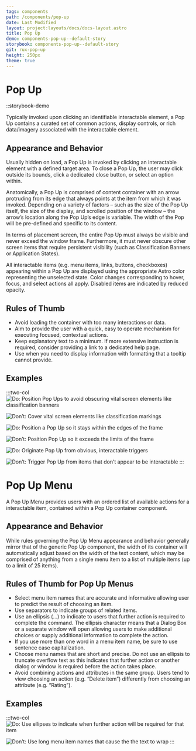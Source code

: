 ```yaml
---
tags: components
path: /components/pop-up
date: Last Modified
layout: project:layouts/docs/docs-layout.astro
title: Pop Up
demo: components-pop-up--default-story
storybook: components-pop-up--default-story
git: rux-pop-up
height: 250px
theme: true
---
```


# Pop Up

::storybook-demo

Typically invoked upon clicking an identifiable interactable element, a Pop Up contains a curated set of common actions, display controls, or rich data/imagery associated with the interactable element.


## Appearance and Behavior

Usually hidden on load, a Pop Up is invoked by clicking an interactable element with a defined target area. To close a Pop Up, the user may click outside its bounds, click a dedicated close button, or select an option within.

Anatomically, a Pop Up is comprised of content container with an arrow protruding from its edge that always points at the item from which it was invoked. Depending on a variety of factors – such as the size of the Pop Up itself, the size of the display, and scrolled position of the window – the arrow’s location along the Pop Up’s edge is variable. The width of the Pop will be pre-defined and specific to its content.

In terms of placement screen, the entire Pop Up must always be visible and never exceed the window frame. Furthermore, it must never obscure other screen items that require persistent visibility (such as Classification Banners or Application States).

All interactable items (e.g. menu items, links, buttons, checkboxes) appearing within a Pop Up are displayed using the appropriate Astro color representing the unselected state. Color changes corresponding to hover, focus, and select actions all apply. Disabled items are indicated by reduced opacity.

## Rules of Thumb

- Avoid loading the container with too many interactions or data. 
- Aim to provide the user with a quick, easy to operate mechanism for executing focused, contextual actions.
- Keep explanatory text to a minimum. If more extensive instruction is required, consider providing a link to a dedicated help page. 
- Use when you need to display information with formatting that a tooltip cannot provide. 

## Examples

:::two-col
![Do: Position Pop Ups to avoid obscuring vital screen elements like classification banners](/img/components/popup-do-1.png "Do: Position Pop Ups to avoid obscuring vital screen elements like classification banners")

![Don’t: Cover vital screen elements like classification markings](/img/components/popup-dont-1.png "Don't: Cover vital screen elements like classification markings")

![Do: Position a Pop Up so it stays within the edges of the frame](/img/components/popup-do-2.png "Do: Position a Pop Up so it stays within the edges of the frame")

![Don’t: Position Pop Up so it exceeds the limits of the frame](/img/components/popup-dont-2.png "Don’t: Position Pop Up so it exceeds the limits of the frame")

![Do: Originate Pop Up from obvious, interactable triggers](/img/components/popup-do-3.png "Do: Originate Pop Up from obvious, interactable triggers")

![Don’t: Trigger Pop Up from items that don’t appear to be interactable](/img/components/popup-dont-3.png "Don’t: Trigger Pop Up from items that don’t appear to be interactable")
:::


# Pop Up Menu
 
A Pop Up Menu provides users with an ordered list of available actions for a interactable item, contained within a Pop Up container component.

## Appearance and Behavior

While rules governing the Pop Up Menu appearance and behavior generally mirror that of the generic Pop Up component, the width of its container will automatically adjust based on the width of the text content, which may be comprised of anything from a single menu item to a list of multiple items (up to a limit of 25 items).

## Rules of Thumb for Pop Up Menus

- Select menu item names that are accurate and informative allowing user to predict the result of choosing an item.
- Use separators to indicate groups of related items.
- Use an ellipsis (…) to indicate to users that further action is required to complete the command. The ellipsis character means that a Dialog Box or a separate window will open allowing users to make additional choices or supply additional information to complete the action.
- If you use more than one word in a menu item name, be sure to use sentence case capitalization.
- Choose menu names that are short and precise. Do not use an ellipsis to truncate overflow text as this indicates that further action or another dialog or window is required before the action takes place.
- Avoid combining actions and attributes in the same group. Users tend to view choosing an action (e.g. “Delete item”) differently from choosing an attribute (e.g. “Rating”).

## Examples
:::two-col
![Do: Use ellipses to indicate when further action will be required for that item](/img/components/popup-do-4.png "Do: Use ellipses to indicate when further action will be required for that item")

![Don’t: Use long menu item names that cause the the text to wrap](/img/components/popup-dont-4.png "Don't: Use long menu item names that cause the the text to wrap")
:::
